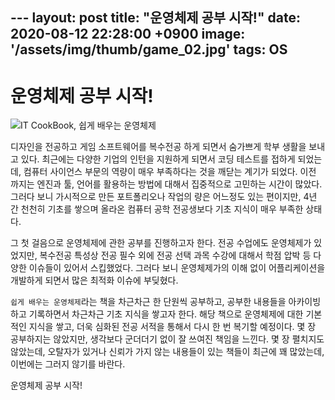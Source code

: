 ​---
layout: post
title: "운영체제 공부 시작!"
date: 2020-08-12 22:28:00 +0900
image:  '/assets/img/thumb/game_02.jpg'
tags:   OS
---



# 운영체제 공부 시작!

![IT CookBook, 쉽게 배우는 운영체제](https://www.hanbit.co.kr/data/books/B5471691739_l.jpg)



디자인을 전공하고 게임 소프트웨어를 복수전공 하게 되면서 숨가쁘게 학부 생활을 보내고 있다. 최근에는 다양한 기업의 인턴을 지원하게 되면서 코딩 테스트를 접하게 되었는데, 컴퓨터 사이언스 부문의 역량이 매우 부족하다는 것을 깨닫는 계기가 되었다. 이전 까지는 엔진과 툴, 언어를 활용하는 방법에 대해서 집중적으로 고민하는 시간이 많았다. 그러다 보니 가시적으로 만든 포트폴리오나 작업의 량은 어느정도 있는 편이지만, 4년 간 천천히 기초를 쌓으며 올라온 컴퓨터 공학 전공생보다 기초 지식이 매우 부족한 상태다.

그 첫 걸음으로 운영체제에 관한 공부를 진행하고자 한다. 전공 수업에도 운영체제가 있었지만, 복수전공 특성상 전공 필수 외에 전공 선택 과목 수강에 대해서 학점 압박 등 다양한 이슈들이 있어서 스킵했었다. 그러다 보니 운영체제가의 이해 없이 어플리케이션을 개발하게 되면서 많은 최적화 이슈에 부딪혔다.

`쉽게 배우는 운영체제`라는 책을 차근차근 한 단원씩 공부하고, 공부한 내용들을 아카이빙하고 기록하면서 차근차근 기초 지식을 쌓고자 한다. 해당 책으로 운영체제에 대한 기본적인 지식을 쌓고, 더욱 심화된 전공 서적을 통해서 다시 한 번 복기할 예정이다. 몇 장 공부하지는 않았지만, 생각보다 군더더기 없이 잘 쓰여진 책임을 느낀다. 몇 장 펼치지도 않았는데, 오탈자가 있거나 신뢰가 가지 않는 내용들이 있는 책들이 최근에 꽤 많았는데, 이번에는 그러지 않기를 바란다.

운영체제 공부 시작!
